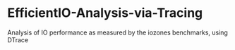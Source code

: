 # EfficientIO-Analysis-via-Tracing
Analysis of IO performance as measured by the iozones benchmarks, using DTrace
